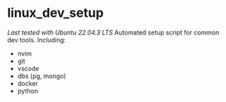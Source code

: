 ﻿# linux_dev_setup

_Last tested with Ubuntu 22.04.3 LTS_
Automated setup script for common dev tools. Including:
* nvim
* git
* vscode
* dbs (pg, mongo)
* docker
* python